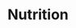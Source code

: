 ---
title: Nutrition
description: The nutrition industry encompasses a wide range of businesses and activities related to the science and practice of food and nutrition, including the development, marketing, and distribution of products and services that support health and well-being. 
image: /assets/img/nutrition-industry.png
---
